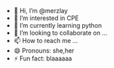 - 👋 Hi, I’m @merzlay
- 👀 I’m interested in CPE
- 🌱 I’m currently learning python
- 💞️ I’m looking to collaborate on ...
- 📫 How to reach me ...
- 😄 Pronouns: she,her
- ⚡ Fun fact: blaaaaaa

<!---
merzlay/merzlay is a ✨ special ✨ repository because its `README.md` (this file) appears on your GitHub profile.
You can click the Preview link to take a look at your changes.
--->
